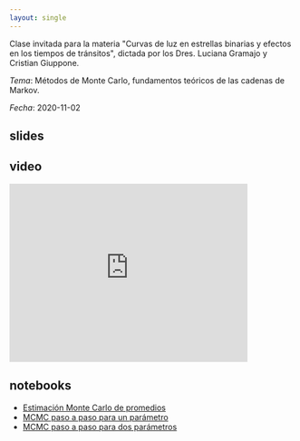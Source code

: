 ```yaml
---
layout: single
---
```


Clase invitada para la materia "Curvas de luz en estrellas binarias y
efectos en los tiempos de tránsitos", dictada por los Dres. Luciana
Gramajo y Cristian Giuppone.

*Tema*: Métodos de Monte Carlo, fundamentos teóricos de las cadenas de
Markov.

*Fecha*: 2020-11-02


## slides

<script async class="speakerdeck-embed" data-id="3d07c52d35424448939e5c9084736fff" data-ratio="1.33333333333333" src="//speakerdeck.com/assets/embed.js"></script>


## video

<iframe width="420" height="315" src="https://www.youtube.com/embed/RTN5P13ZqmU" frameborder="0" allowfullscreen></iframe>

## notebooks

- [Estimación Monte Carlo de promedios](https://colab.research.google.com/drive/1VVRTmAK1s6qyZAJ6-JT9iqhfTJhMuOAq#scrollTo=-1So9sY37EgA)
- [MCMC paso a paso para un parámetro](https://colab.research.google.com/drive/1a4ozM8ap0yeKCpuJ66EhMRSihBtPzQtE)
- [MCMC paso a paso para dos parámetros](https://colab.research.google.com/drive/1xvGJrEGkqLRYMgFl0J6kb3AatIxbeyza#scrollTo=uZUBMjTvCeAO)





